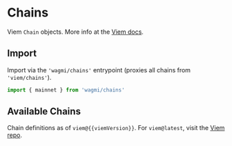 <script setup>
import packageJson from '../../../package.json'
import SearchChains from '../../components/SearchChains.vue'

const viemVersion = packageJson.devDependencies.viem
</script>

# Chains

Viem `Chain` objects. More info at the [Viem docs](https://viem.sh/docs/chains/introduction).

## Import

Import via the `'wagmi/chains'` entrypoint (proxies all chains from `'viem/chains'`).

```ts
import { mainnet } from 'wagmi/chains'
```

## Available Chains

Chain definitions as of `viem@{{viemVersion}}`. For `viem@latest`, visit the [Viem repo](https://github.com/wevm/viem/blob/main/src/chains/index.ts).

<SearchChains />

<!--@include: @shared/create-chain.md-->
